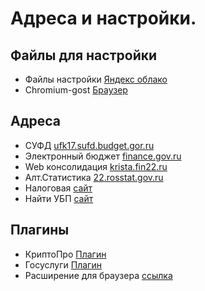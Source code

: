 # Адреса и настройки.
## Файлы для настройки
- Файлы настройки [Яндекс облако](https://yadi.sk/d/qCAsUH1yE254NA?w=1)  
- Chromium-gost [Браузер](https://www.cryptopro.ru/products/chromium-gost)  

## Адреса
 - СУФД [ufk17.sufd.budget.gor.ru](https://ufk17.sufd.budget.gov.ru)  
 - Электронный бюджет [finance.gov.ru](https://finance.gov.ru)  
 - Web консолидация [krista.fin22.ru](https://krista.fin22.ru/login/)  
 - Алт.Статистика [22.rosstat.gov.ru](https://22.rosstat.gov.ru)  
 - Налоговая [сайт](https://www.nalog.gov.ru/rn77/related_activities/ucfns/ccenter_res/)  
 - Найти УБП [сайт](https://www.budget.gov.ru/%D0%91%D1%8E%D0%B4%D0%B6%D0%B5%D1%82/%D0%A0%D0%B0%D1%81%D1%85%D0%BE%D0%B4%D1%8B/%D0%A0%D0%B5%D0%B5%D1%81%D1%82%D1%80-%D1%83%D1%87%D0%B0%D1%81%D1%82%D0%BD%D0%B8%D0%BA%D0%BE%D0%B2-%D0%B8-%D0%BD%D0%B5%D1%83%D1%87%D0%B0%D1%81%D1%82%D0%BD%D0%B8%D0%BA%D0%BE%D0%B2-%D0%B1%D1%8E%D0%B4%D0%B6%D0%B5%D1%82%D0%BD%D0%BE%D0%B3%D0%BE-%D0%BF%D1%80%D0%BE%D1%86%D0%B5%D1%81%D1%81%D0%B0)  

## Плагины
- КриптоПро [Плагин](https://www.cryptopro.ru/products/cades/plugin/)  
- Госуслуги [Плагин](https://ds-plugin.gosuslugi.ru/plugin/upload/Index.spr)  
- Расширение для браузера [ссылка](https://chrome.google.com/webstore/detail/ifcplugin-extension/pbefkdcndngodfeigfdgiodgnmbgcfha?hl=ru&authuser=1)  

